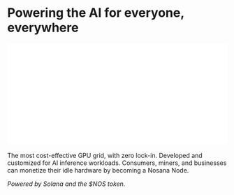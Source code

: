 # Powering the AI for everyone, everywhere

![grid](https://raw.githubusercontent.com/nosana-ci/.github/main/profile/img/grid.svg)

The most cost-effective GPU grid, with zero lock-in. 
Developed and customized for AI inference workloads. 
Consumers, miners, and businesses can monetize their idle hardware by becoming a Nosana Node.

_Powered by Solana and the $NOS token._
